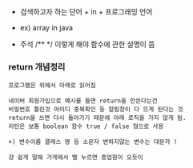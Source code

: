  - 검색하고자 하는 단어 + in + 프로그래밍 언어 
 - ex) array in java

 - 주석 /** */ 이렇게 해야 함수에 관한 설명이 뜸


### return 개념정리 

    프로그램은 위에서 아래로 읽어짐 

    네이버 회원가입으로 예시를 들면 return을 안쓴다는건 
    비밀번호 틀린것 아이디 중복확인 등 알림창이 다 뜨게 된다는 것 
    return을 쓰면 다시 돌아가기 때문에 아래 로직을 가지 않게 됨. 
    리턴은 보통 boolean 함수 true / false 형으로 사용

    +) 변수이름 클래스 명 등 소문자 변하지않는 변수는 대문자 ! 
    
    걍 쉽게 말해 가게에서 벨 누르면 종업원이 오듯이 
